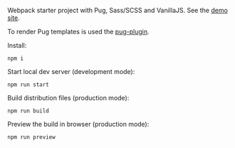 Webpack starter project with Pug, Sass/SCSS and VanillaJS. 
See the [demo site](https://webdiscus.github.io/webpack-starter-pug-scss-js).

To render Pug templates is used the [pug-plugin](https://github.com/webdiscus/pug-plugin).

Install:
```
npm i
```

Start local dev server (development mode):
```
npm run start
```

Build distribution files (production mode):
```
npm run build
```

Preview the build in browser (production mode):
```
npm run preview
```
